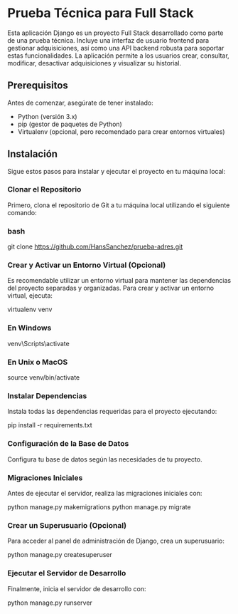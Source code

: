 # Prueba Técnica para Full Stack
Esta aplicación Django es un proyecto Full Stack desarrollado como parte de una prueba técnica. Incluye una interfaz de usuario frontend para gestionar adquisiciones, así como una API backend robusta para soportar estas funcionalidades. La aplicación permite a los usuarios crear, consultar, modificar, desactivar adquisiciones y visualizar su historial.

## Prerequisitos
Antes de comenzar, asegúrate de tener instalado:

- Python (versión 3.x)
- pip (gestor de paquetes de Python)
- Virtualenv (opcional, pero recomendado para crear entornos virtuales)

## Instalación
Sigue estos pasos para instalar y ejecutar el proyecto en tu máquina local:

### Clonar el Repositorio
Primero, clona el repositorio de Git a tu máquina local utilizando el siguiente comando:

### bash
git clone https://github.com/HansSanchez/prueba-adres.git

### Crear y Activar un Entorno Virtual (Opcional)
Es recomendable utilizar un entorno virtual para mantener las dependencias del proyecto separadas y organizadas. Para crear y activar un entorno virtual, ejecuta:

virtualenv venv

### En Windows
venv\Scripts\activate

### En Unix o MacOS
source venv/bin/activate

### Instalar Dependencias
Instala todas las dependencias requeridas para el proyecto ejecutando:

pip install -r requirements.txt

### Configuración de la Base de Datos
Configura tu base de datos según las necesidades de tu proyecto.

### Migraciones Iniciales
Antes de ejecutar el servidor, realiza las migraciones iniciales con:

python manage.py makemigrations
python manage.py migrate

### Crear un Superusuario (Opcional)
Para acceder al panel de administración de Django, crea un superusuario:

python manage.py createsuperuser

### Ejecutar el Servidor de Desarrollo
Finalmente, inicia el servidor de desarrollo con:

python manage.py runserver


